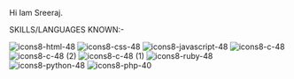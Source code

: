 Hi Iam Sreeraj. 

 SKILLS/LANGUAGES KNOWN:-



![icons8-html-48](https://github.com/C0DEGamer/C0DEGamer/assets/154326486/4cc4883e-678e-45a2-87e2-9a2a75675de3)
![icons8-css-48](https://github.com/C0DEGamer/C0DEGamer/assets/154326486/a5c5bd2f-f340-4075-88a0-ea575bafb43e)
![icons8-javascript-48](https://github.com/C0DEGamer/C0DEGamer/assets/154326486/71133b5d-78b2-4d6e-8a77-0c9e8f868457)
![icons8-c-48](https://github.com/C0DEGamer/C0DEGamer/assets/154326486/d0f8177b-e6e8-4e1e-9bdb-b6646a46e1c9)
![icons8-c-48 (2)](https://github.com/C0DEGamer/C0DEGamer/assets/154326486/5675e9f8-84dd-4a41-93a5-0fed2b89ba2f)
![icons8-c-48 (1)](https://github.com/C0DEGamer/C0DEGamer/assets/154326486/d290a879-1da5-4b31-98fe-16fabc9f9b7d)
![icons8-ruby-48](https://github.com/C0DEGamer/C0DEGamer/assets/154326486/52ba8e31-f0e2-4317-b9cd-92f9fce80ee9)
![icons8-python-48](https://github.com/C0DEGamer/C0DEGamer/assets/154326486/64f80b3f-69bd-4583-8406-9eae4ada25ff)
![icons8-php-40](https://github.com/C0DEGamer/C0DEGamer/assets/154326486/b3be6120-608d-4873-9ce2-a13b43a0fd25)


